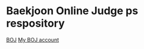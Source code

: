 # Baekjoon Online Judge ps respository
[BOJ](https://www.acmicpc.net)
[My BOJ account](https://www.acmicpc.net/user/dnjsqo5)
